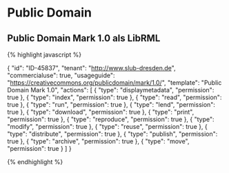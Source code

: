 # Public Domain
## Public Domain Mark 1.0 als LibRML

{% highlight javascript %}

{
    "id": "ID-45837",
    "tenant": "http://www.slub-dresden.de",
    "commercialuse": true,
    "usageguide": "https://creativecommons.org/publicdomain/mark/1.0/",
    "template": "Public Domain Mark 1.0",
    "actions": [
        {
            "type": "displaymetadata",
            "permission": true
        },
        {
            "type": "index",
            "permission": true
        },
        {
            "type": "read",
            "permission": true
        },
        {
            "type": "run",
            "permission": true
        },
        {
            "type": "lend",
            "permission": true
        },
        {
            "type": "download",
            "permission": true
        },
        {
            "type": "print",
            "permission": true
        },
        {
            "type": "reproduce",
            "permission": true
        },
        {
            "type": "modify",
            "permission": true
        },
        {
            "type": "reuse",
            "permission": true
        },
        {
            "type": "distribute",
            "permission": true
        },
        {
            "type": "publish",
            "permission": true
        },
        {
            "type": "archive",
            "permission": true
        },
        {
            "type": "move",
            "permission": true
        }
    ]
}

{% endhighlight %}